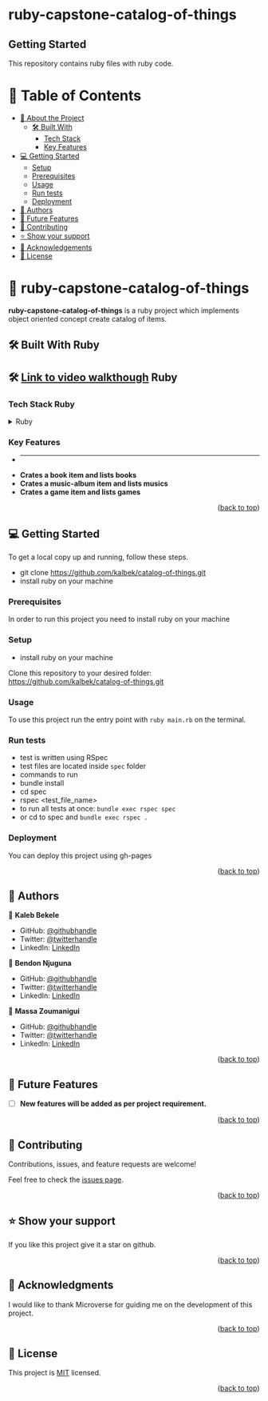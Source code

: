 # ruby-capstone-catalog-of-things

## Getting Started

This repository contains ruby files with ruby code.

# 📗 Table of Contents

- [📖 About the Project](#about-project)
  - [🛠 Built With](#built-with)
    - [Tech Stack](#tech-stack)
    - [Key Features](#key-features)
- [💻 Getting Started](#getting-started)
  - [Setup](#setup)
  - [Prerequisites](#prerequisites)
  - [Usage](#usage)
  - [Run tests](#run-tests)
  - [Deployment](#triangular_flag_on_post-deployment)
- [👥 Authors](#authors)
- [🔭 Future Features](#future-features)
- [🤝 Contributing](#contributing)
- [⭐️ Show your support](#support)
- [🙏 Acknowledgements](#acknowledgements)
- [📝 License](#license)

# 📖 ruby-capstone-catalog-of-things <a name="about-project"></a>

**ruby-capstone-catalog-of-things** is a ruby project which implements object oriented concept create catalog of items.

## 🛠 Built With <a name="built-with">Ruby</a>

## 🛠 [Link to video walkthough](https://drive.google.com/file/d/14dekf6CsHCSeOlb0cqiZ867oQ0FH6mtl/view?usp=sharing) <a name="built-with">Ruby</a>

### Tech Stack <a name="tech-stack">Ruby</a>

<details>
<summary>Ruby</summary>
  <ul>
    <li><a href="https://www.ruby-lang.org/en/">Ruby</a></li>
  </ul>
</details>

<!-- Features -->

### Key Features <a name="key-features"></a>

- ****
- **Crates a book item and lists books**
- **Crates a music-album item and lists musics**
- **Crates a game item and lists games**

<p align="right">(<a href="#readme-top">back to top</a>)</p>

<!-- GETTING STARTED -->

## 💻 Getting Started <a name="getting-started"></a>

To get a local copy up and running, follow these steps.

- git clone https://github.com/kalbek/catalog-of-things.git
- install ruby on your machine
 

### Prerequisites

In order to run this project you need to install ruby on your machine

### Setup

- install ruby on your machine

Clone this repository to your desired folder: https://github.com/kalbek/catalog-of-things.git
 

### Usage

To use this project run the entry point with `ruby main.rb` on the terminal.

### Run tests

- test is written using RSpec
- test files are located inside `spec` folder
- commands to run
 - bundle install
 - cd spec
 - rspec <test_file_name>
- to run all tests at once: `bundle exec rspec spec` 
- or cd to spec and `bundle exec rspec .`

### Deployment

You can deploy this project using gh-pages

<p align="right">(<a href="#readme-top">back to top</a>)</p>

## 👥 Authors <a name="authors"></a>

👤 **Kaleb Bekele**

- GitHub: [@githubhandle](https://github.com/kalbek)
- Twitter: [@twitterhandle](https://twitter.com/knuramo)
- LinkedIn: [LinkedIn](https://www.linkedin.com/in/kaleb-nuramo/)

👤 **Bendon Njuguna**

- GitHub: [@githubhandle](https://github.com/Bennyjoez)
- Twitter: [@twitterhandle](https://twitter.com/bennyjoezz)
- LinkedIn: [LinkedIn](https://www.linkedin.com/in/bennyjoez/)

👤 **Massa Zoumanigui**

- GitHub: [@githubhandle](https://github.com/massazoum)
- Twitter: [@twitterhandle](https://twitter.com/zoumaniguimass1)
- LinkedIn: [LinkedIn](https://www.linkedin.com/in/zoumtechmassa)
 

<p align="right">(<a href="#readme-top">back to top</a>)</p>

<!-- FUTURE FEATURES -->

## 🔭 Future Features <a name="future-features"></a>

- [ ] **New features will be added as per project requirement.**

<p align="right">(<a href="#readme-top">back to top</a>)</p>

<!-- CONTRIBUTING -->

## 🤝 Contributing <a name="contributing"></a>

Contributions, issues, and feature requests are welcome!

Feel free to check the [issues page](../../issues/).

<p align="right">(<a href="#readme-top">back to top</a>)</p>

<!-- SUPPORT -->

## ⭐️ Show your support <a name="support"></a>

If you like this project give it a star on github.

<p align="right">(<a href="#readme-top">back to top</a>)</p>

<!-- ACKNOWLEDGEMENTS -->

## 🙏 Acknowledgments <a name="acknowledgements"></a>

I would like to thank Microverse for guiding me on the development of this project.

<p align="right">(<a href="#readme-top">back to top</a>)</p>

<!-- LICENSE -->

## 📝 License <a name="license"></a>

This project is [MIT](./LICENSE.MD) licensed.

<p align="right">(<a href="#readme-top">back to top</a>)</p>
